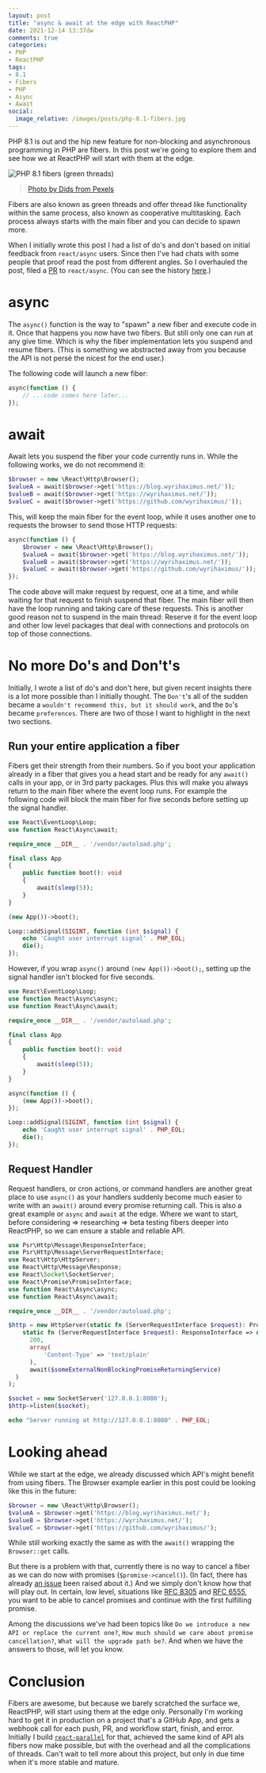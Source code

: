 ```yaml
---
layout: post
title: "async & await at the edge with ReactPHP"
date: 2021-12-14 13:37dw
comments: true
categories:
- PHP
- ReactPHP
tags:
- 8.1
- Fibers
- PHP
- Async
- Await
social:
  image_relative: /images/posts/php-8.1-fibers.jpg
---
```


PHP 8.1 is out and the hip new feature for non-blocking and asynchronous programming in PHP are fibers. In this post
we're going to explore them and see how we at ReactPHP will start with them at the edge.

![PHP 8.1 fibers (green threads)](/images/posts/php-8.1-fibers.jpg)
> [Photo by Dids from Pexels](https://www.pexels.com/photo/green-plaid-fabric-on-sand-near-sea-4949969/)

<!-- More -->

Fibers are also known as green threads and offer thread like functionality within the same process, also known as
cooperative multitasking. Each process always starts with the main fiber and you can decide to spawn more. 

When I initially wrote this post I had a list of do's and don't based on initial feedback from `react/async` users. 
Since then I've had chats with some people that proof read the post from different angles. So I overhauled the post, 
filed a [PR](https://github.com/reactphp/async/pull/18) to `react/async`. (You can see the history
[here](https://github.com/WyriHaximus/blog.wyrihaximus.net/pull/143).)

# async

The `async()` function is the way to "spawn" a new fiber and execute code in it. Once that happens you now have two
fibers. But still only one can run at any give time. Which is why the fiber implementation lets you suspend and resume
fibers. (This is something we abstracted away from you because the API is not persé the nicest for the end user.)

The following code will launch a new fiber:

```php
async(function () {
    // ...code comes here later...
});
```

# await

Await lets you suspend the fiber your code currently runs in. While the following works, we do not recommend it:

```php
$browser = new \React\Http\Browser();
$valueA = await($browser->get('https://blog.wyrihaximus.net/'));
$valueB = await($browser->get('https://wyrihaximus.net/'));
$valueC = await($browser->get('https://github.com/wyrihaximus/'));
```

This, will keep the main fiber for the event loop, while it uses another one to requests the browser to send those
HTTP requests:

```php
async(function () {
    $browser = new \React\Http\Browser();
    $valueA = await($browser->get('https://blog.wyrihaximus.net/'));
    $valueB = await($browser->get('https://wyrihaximus.net/'));
    $valueC = await($browser->get('https://github.com/wyrihaximus/'));
});
```

The code above will make request by request, one at a time, and while waiting for that request to finish suspend that
fiber. The main fiber will then have the loop running and taking care of these requests. This is another good reason
not to suspend in the main thread: Reserve it for the event loop and other low level packages that deal with 
connections and protocols on top of those connections.

# No more Do's and Don't's

Initially, I wrote a list of do's and don't here, but given recent insights there is a lot more possible than I
initially thought. The `Don't`'s all of the sudden became a `wouldn't recommend this, but it should work`, and the
`Do`'s became `preferences`. There are two of those I want to highlight in the next two sections.

## Run your entire application a fiber

Fibers get their strength from their numbers. So if you boot your application already in a fiber that gives you a 
head start and be ready for any `await()` calls in your app, or in 3rd party packages. Plus this will make you always
return to the main fiber where the event loop runs. For example the following code will block the main fiber for
five seconds before setting up the signal handler.

```php
use React\EventLoop\Loop;
use function React\Async\await;

require_once __DIR__ . '/vendor/autoload.php';

final class App
{
    public function boot(): void
    {
        await(sleep(5));
    }
}

(new App())->boot();

Loop::addSignal(SIGINT, function (int $signal) {
    echo 'Caught user interrupt signal' . PHP_EOL;
    die();
});
```

However, if you wrap `async()` around `(new App())->boot();`, setting up the signal handler isn't blocked for five
seconds.

```php
use React\EventLoop\Loop;
use function React\Async\async;
use function React\Async\await;

require_once __DIR__ . '/vendor/autoload.php';

final class App
{
    public function boot(): void
    {
        await(sleep(5));
    }
}

async(function () {
    (new App())->boot();
});

Loop::addSignal(SIGINT, function (int $signal) {
    echo 'Caught user interrupt signal' . PHP_EOL;
    die();
});
```

## Request Handler

Request handlers, or cron actions, or command handlers are another great place to use `async()` as your handlers
suddenly become much easier to write with an `await()` around every promise returning call. This is also a great
example or `async` and `await` at the edge. Where we want to start, before considering => researching => beta testing 
fibers deeper into ReactPHP, so we can ensure a stable and reliable API.

```php
use Psr\Http\Message\ResponseInterface;
use Psr\Http\Message\ServerRequestInterface;
use React\Http\HttpServer;
use React\Http\Message\Response;
use React\Socket\SocketServer;
use React\Promise\PromiseInterface;
use function React\Async\async;
use function React\Async\await;

require_once __DIR__ . '/vendor/autoload.php';

$http = new HttpServer(static fn (ServerRequestInterface $request): PromiseInterface => async(
    static fn (ServerRequestInterface $request): ResponseInterface => new Response(
      200,
      array(
          'Content-Type' => 'text/plain'
      ),
      await($someExternalNonBlockingPromiseReturningService)
  )
);

$socket = new SocketServer('127.0.0.1:8080');
$http->listen($socket);

echo "Server running at http://127.0.0.1:8080" . PHP_EOL;
```

# Looking ahead

While we start at the edge, we already discussed which API's might benefit from using fibers. The Browser example
earlier in this post could be looking like this in the future:

```php
$browser = new \React\Http\Browser();
$valueA = $browser->get('https://blog.wyrihaximus.net/');
$valueB = $browser->get('https://wyrihaximus.net/');
$valueC = $browser->get('https://github.com/wyrihaximus/');
```

While still working exactly the same as with the `await()` wrapping the `Browser::get` calls.

But there is a problem with that, currently there is no way to cancel a fiber as we can do now with promises
(`$promise->cancel()`). (In fact, there has already [an issue](https://github.com/reactphp/async/issues/17) been raised
about it.) And we simply don't know how that will play out. In certain, low level, situations like
[RFC 8305](https://datatracker.ietf.org/doc/html/rfc8305) and [RFC 6555](https://datatracker.ietf.org/doc/html/rfc6555),
you want to be able to cancel promises and continue with the first fulfilling promise.

Among the discussions we've had been topics like `Do we introduce a new API or replace the current one?`,
`How much should we care about promise cancellation?`, `What will the upgrade path be?`. And when we have the answers 
to those, will let you know.

# Conclusion

Fibers are awesome, but because we barely scratched the surface we, ReactPHP, will start using them at the edge only.
Personally I'm working hard to get it in production on a project that's a GitHub App, and gets a webhook call for each
push, PR, and workflow start, finish, and error. Initially I build 
[`react-parallel`](https://github.com/reactphp-parallel) for that, achieved the same kind of API als fibers now make 
possible, but with the overhead and all the complications of threads. Can't wait to tell more about this project, but 
only in due time when it's more stable and mature.
